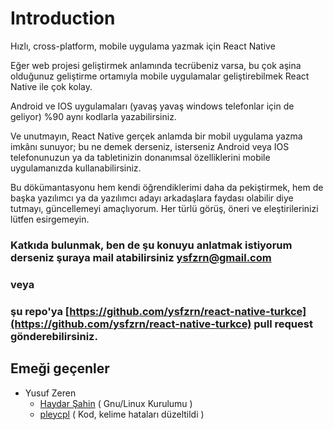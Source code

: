 # Introduction

Hızlı, cross-platform, mobile uygulama yazmak için React Native

Eğer web projesi geliştirmek anlamında tecrübeniz varsa, bu çok aşina olduğunuz geliştirme ortamıyla mobile uygulamalar geliştirebilmek React Native ile çok kolay.

Android ve IOS uygulamaları \(yavaş yavaş windows telefonlar için de geliyor\) %90 aynı kodlarla yazabilirsiniz.

Ve unutmayın, React Native gerçek anlamda bir mobil uygulama yazma imkânı sunuyor; bu ne demek derseniz, isterseniz Android veya IOS telefonunuzun ya da tabletinizin donanımsal özelliklerini mobile uygulamanızda kullanabilirsiniz.

Bu dökümantasyonu hem kendi öğrendiklerimi daha da pekiştirmek, hem de başka yazılımcı ya da yazılımcı adayı arkadaşlara faydası olabilir diye tutmayı, güncellemeyi amaçlıyorum. Her türlü görüş, öneri ve eleştirilerinizi lütfen esirgemeyin.

### Katkıda bulunmak, ben de şu konuyu anlatmak istiyorum derseniz şuraya mail atabilirsiniz [ysfzrn@gmail.com](https://github.com/ysfzrn/react-native-turkce/tree/3539da58d5b1e4a06f16d3564238433117e57fd6/ysfzrn@gmail.com)

### veya

### şu repo'ya [https://github.com/ysfzrn/react-native-turkce](https://github.com/ysfzrn/react-native-turkce) pull request gönderebilirsiniz.

## Emeği geçenler

* Yusuf Zeren    
  * [Haydar Şahin](https://twitter.com/haydarsahinblog) \( Gnu/Linux Kurulumu \)    
  * [pleycpl](https://github.com/pleycpl)  \( Kod, kelime hataları düzeltildi \)    


